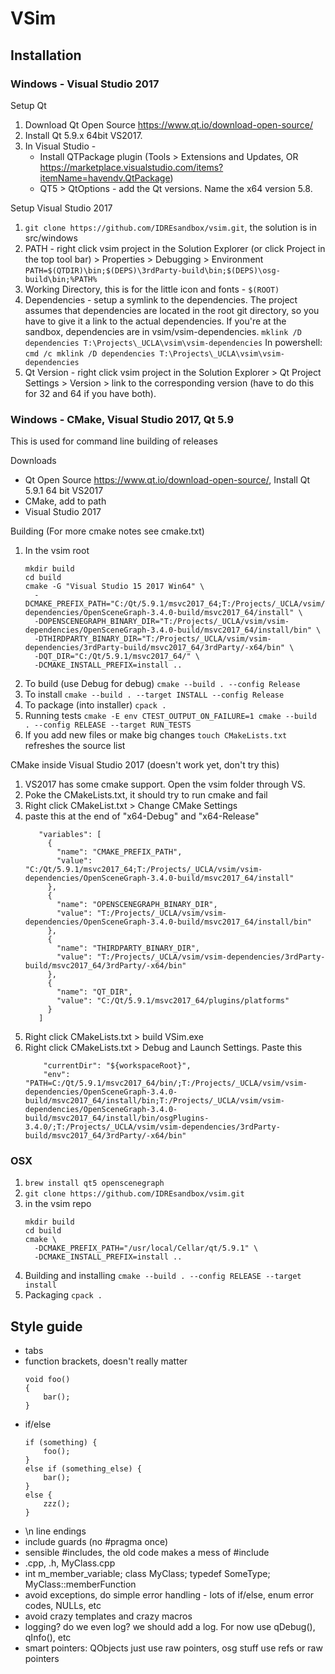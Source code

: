 
# VSim

## Installation

### Windows - Visual Studio 2017

Setup Qt

1. Download Qt Open Source https://www.qt.io/download-open-source/
2. Install Qt 5.9.x 64bit VS2017.
3. In Visual Studio - 
	- Install QTPackage plugin (Tools > Extensions and Updates, OR https://marketplace.visualstudio.com/items?itemName=havendv.QtPackage)
	- QT5 > QtOptions - add the Qt versions. Name the x64 version 5.8.

Setup Visual Studio 2017

1. `git clone https://github.com/IDREsandbox/vsim.git`, the solution is in src/windows
2. PATH - right click vsim project in the Solution Explorer (or click Project in the top tool bar) > Properties > Debugging > Environment 
	`PATH=$(QTDIR)\bin;$(DEPS)\3rdParty-build\bin;$(DEPS)\osg-build\bin;%PATH%`
3. Working Directory, this is for the little icon and fonts - `$(ROOT)`
4. Dependencies - setup a symlink to the dependencies. The project assumes that dependencies are located in the root git directory, so you have to give it a link to the actual dependencies. If you're at the sandbox, dependencies are in vsim/vsim-dependencies.
	`mklink /D dependencies T:\Projects\_UCLA\vsim\vsim-dependencies`
	In powershell:
	`cmd /c mklink /D dependencies T:\Projects\_UCLA\vsim\vsim-dependencies`
5. Qt Version - right click vsim project in the Solution Explorer > Qt Project Settings > Version > link to the corresponding version (have to do this for 32 and 64 if you have both). 

### Windows - CMake, Visual Studio 2017, Qt 5.9

This is used for command line building of releases

Downloads

 - Qt Open Source https://www.qt.io/download-open-source/, Install Qt 5.9.1 64 bit VS2017
 - CMake, add to path
 - Visual Studio 2017

Building (For more cmake notes see cmake.txt)

 1. In the vsim root
 	```
	mkdir build
	cd build
	cmake -G "Visual Studio 15 2017 Win64" \
	  -DCMAKE_PREFIX_PATH="C:/Qt/5.9.1/msvc2017_64;T:/Projects/_UCLA/vsim/vsim-dependencies/OpenSceneGraph-3.4.0-build/msvc2017_64/install" \
	  -DOPENSCENEGRAPH_BINARY_DIR="T:/Projects/_UCLA/vsim/vsim-dependencies/OpenSceneGraph-3.4.0-build/msvc2017_64/install/bin" \
	  -DTHIRDPARTY_BINARY_DIR="T:/Projects/_UCLA/vsim/vsim-dependencies/3rdParty-build/msvc2017_64/3rdParty/-x64/bin" \
	  -DQT_DIR="C:/Qt/5.9.1/msvc2017_64/" \
	  -DCMAKE_INSTALL_PREFIX=install ..
	  ```
 2. To build (use Debug for debug)
	`cmake --build . --config Release`
 3. To install
	`cmake --build . --target INSTALL --config Release`
 4. To package (into installer)
	`cpack .`
 6. Running tests `cmake -E env CTEST_OUTPUT_ON_FAILURE=1 cmake --build . --config RELEASE --target RUN_TESTS`
 7. If you add new files or make big changes `touch CMakeLists.txt` refreshes the source list

CMake inside Visual Studio 2017 (doesn't work yet, don't try this)

 1. VS2017 has some cmake support. Open the vsim folder through VS.
 2. Poke the CMakeLists.txt, it should try to run cmake and fail
 3. Right click CMakeList.txt > Change CMake Settings
 4. paste this at the end of "x64-Debug" and "x64-Release"
     ````
        "variables": [
          {
            "name": "CMAKE_PREFIX_PATH",
            "value": "C:/Qt/5.9.1/msvc2017_64;T:/Projects/_UCLA/vsim/vsim-dependencies/OpenSceneGraph-3.4.0-build/msvc2017_64/install"
          },
          {
            "name": "OPENSCENEGRAPH_BINARY_DIR",
            "value": "T:/Projects/_UCLA/vsim/vsim-dependencies/OpenSceneGraph-3.4.0-build/msvc2017_64/install/bin"
          },
          {
            "name": "THIRDPARTY_BINARY_DIR",
            "value": "T:/Projects/_UCLA/vsim/vsim-dependencies/3rdParty-build/msvc2017_64/3rdParty/-x64/bin"
          },
          {
            "name": "QT_DIR",
            "value": "C:/Qt/5.9.1/msvc2017_64/plugins/platforms"
          }
        ]
    ````
 5. Right click CMakeLists.txt > build VSim.exe
 6. Right click CMakeLists.txt > Debug and Launch Settings. Paste this
     ````
	     "currentDir": "${workspaceRoot}",
         "env": "PATH=C:/Qt/5.9.1/msvc2017_64/bin/;T:/Projects/_UCLA/vsim/vsim-dependencies/OpenSceneGraph-3.4.0-build/msvc2017_64/install/bin;T:/Projects/_UCLA/vsim/vsim-dependencies/OpenSceneGraph-3.4.0-build/msvc2017_64/install/bin/osgPlugins-3.4.0/;T:/Projects/_UCLA/vsim/vsim-dependencies/3rdParty-build/msvc2017_64/3rdParty/-x64/bin"
	 ````

### OSX

 1. `brew install qt5 openscenegraph`
 2. `git clone https://github.com/IDREsandbox/vsim.git`
 3. in the vsim repo
	```
	mkdir build
	cd build
	cmake \
	  -DCMAKE_PREFIX_PATH="/usr/local/Cellar/qt/5.9.1" \
	  -DCMAKE_INSTALL_PREFIX=install ..
	```
 4. Building and installing `cmake --build . --config RELEASE --target install`
 5. Packaging `cpack .`

## Style guide

- tabs
- function brackets, doesn't really matter
	```
	void foo()
	{
		bar();
	}
- if/else
	```
	if (something) {
		foo();
	} 
	else if (something_else) {
		bar();
	} 
	else {
		zzz();
	}
- \\n line endings
- include guards (no #pragma once)
- sensible #includes, the old code makes a mess of #include
- .cpp, .h, MyClass.cpp
- int m_member_variable; class MyClass; typedef SomeType; MyClass::memberFunction
- avoid exceptions, do simple error handling - lots of if/else, enum error codes, NULLs, etc
- avoid crazy templates and crazy macros
- logging? do we even log? we should add a log. For now use qDebug(), qInfo(), etc
- smart pointers: QObjects just use raw pointers, osg stuff use refs or raw pointers
